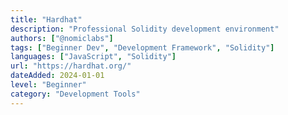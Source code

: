 ```yaml
---
title: "Hardhat"
description: "Professional Solidity development environment"
authors: ["@nomiclabs"]
tags: ["Beginner Dev", "Development Framework", "Solidity"]
languages: ["JavaScript", "Solidity"]
url: "https://hardhat.org/"
dateAdded: 2024-01-01
level: "Beginner"
category: "Development Tools"
---
```

